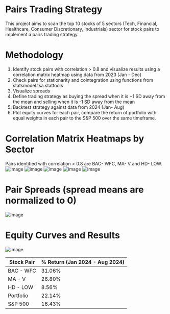 # Pairs Trading Strategy
This project aims to scan the top 10 stocks of 5 sectors (Tech, Financial, Healthcare, Consumer Discretionary, Industrials) sector for stock pairs to implement a pairs trading strategy.

# Methodology
1. Identify stock pairs with correlation > 0.8 and visualize results using a correlation matrix heatmap using data from 2023 (Jan - Dec)
2. Check pairs for stationarity and cointegration using functions from statsmodel.tsa.stattools
3. Visualize spreads
4. Define trading strategy as buying the spread when it is +1 SD away from the mean and selling when it is -1 SD away from the mean
5. Backtest strategy against data from 2024 (Jan- Aug)
6. Plot equity curves for each pair, compare the return of portfolio with equal weights in each pair to the S&P 500 over the same timeframe.

# Correlation Matrix Heatmaps by Sector
Pairs identified with correlation > 0.8 are BAC- WFC, MA- V and HD- LOW.
![image](https://github.com/user-attachments/assets/c5c549df-a478-4710-8353-90f2d99d324b)
![image](https://github.com/user-attachments/assets/e6e448cb-6e9a-4fb8-b080-092819be5d59)
![image](https://github.com/user-attachments/assets/b8045878-df7f-488b-ab67-322e8d5b939b)
![image](https://github.com/user-attachments/assets/53f24076-240e-4c06-b0f3-166519846227)
![image](https://github.com/user-attachments/assets/31992841-b3a4-4a32-8598-7dd177aceddf)

# Pair Spreads (spread means are normalized to 0)
![image](https://github.com/user-attachments/assets/31e01b9d-65a1-49f4-afea-ebbdabb847a5)

# Equity Curves and Results
![image](https://github.com/user-attachments/assets/2b236ebf-c198-4b08-9008-6b45ad63df80)

| Stock Pair   | % Return (Jan 2024 - Aug 2024)|
|--------------|-------------------|
| BAC - WFC    | 31.06%            |
| MA - V       | 26.80%            |
| HD - LOW     | 8.56%             |
| Portfolio    | 22.14%            |
| S&P 500      | 16.43%            |




